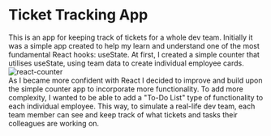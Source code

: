 # Ticket Tracking App
This is an app for keeping track of tickets for a whole dev team.
Initially it was a simple app created to help my learn and understand one of the most fundamental React hooks: useState. At first, I created a simple counter that utilises useState, using team data to create individual employee cards.
<br>
![react-counter](https://user-images.githubusercontent.com/37534696/177247578-b6d821f6-afaf-483f-94e2-92fc934a8eae.gif)
<br>
As I became more confident with React I decided to improve and build upon the simple counter app to incorporate more functionality. To add more complexity, I wanted to be able to add a "To-Do List" type of functionality to each individual employee. This way, to simulate a real-life dev team, each team member can see and keep track of what tickets and tasks their colleagues are working on.
